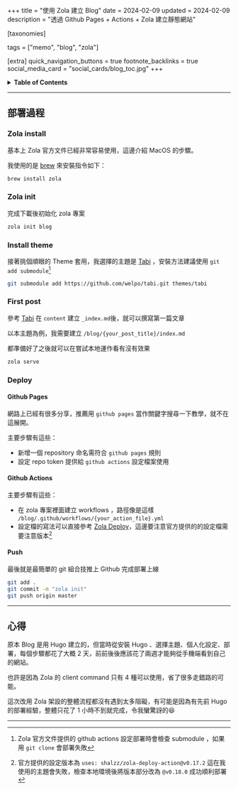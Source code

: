 +++
title = "使用 Zola 建立 Blog"
date = 2024-02-09
updated = 2024-02-09
description = "透過 Github Pages + Actions + Zola 建立靜態網站"

[taxonomies]

tags = ["memo", "blog", "zola"]

[extra]
quick_navigation_buttons = true
footnote_backlinks = true 
social_media_card = "social_cards/blog_toc.jpg"
+++
<details>
    <summary><b>Table of Contents</b></summary>
    <!-- toc -->
</details>

---

## 部署過程
### Zola install
基本上 Zola 官方文件已經非常容易使用，這邊介紹 MacOS 的步驟。

我使用的是 [brew](https://brew.sh/) 來安裝指令如下：
```bash
brew install zola
```

### Zola init
完成下載後初始化 zola 專案
```bash
zola init blog
```

### Install theme
接著挑個順眼的 Theme 套用，我選擇的主題是 [Tabi](https://github.com/welpo/tabi) ，安裝方法建議使用 `git add submodule`[^1]
```bash
git submodule add https://github.com/welpo/tabi.git themes/tabi
```

### First post
參考 [Tabi](https://github.com/welpo/tabi) 在 `content` 建立 `_index.md`後，就可以撰寫第一篇文章

以本主題為例，我需要建立 `/blog/{your_post_title}/index.md`

都準備好了之後就可以在嘗試本地運作看有沒有效果
```bash
zola serve
```

### Deploy
#### Github Pages 
網路上已經有很多分享，推薦用 `github pages` 當作關鍵字搜尋一下教學，就不在這展開。

主要步驟有這些：
- 新增一個 repository 命名需符合 `github pages` 規則
- 設定 repo token 提供給 `github actions` 設定檔案使用


#### Github Actions
主要步驟有這些：
- 在 zola 專案裡面建立 workflows ，路徑像是這樣 `/blog/.github/workflows/{your_action_file}.yml`
- 設定檔的寫法可以直接參考 [Zola Deploy](https://www.getzola.org/documentation/deployment/github-pages/)，這邊要注意官方提供的的設定檔需要注意版本[^2]

#### Push
最後就是最簡單的 git 組合技推上 Github 完成部署上線
```bash
git add .
git commit -m "zola init"
git push origin master
```
---

## 心得
原本 Blog 是用 Hugo 建立的，但當時從安裝 Hugo 、選擇主題、個人化設定、部署，每個步驟都花了大概 2 天，前前後後應該花了兩週才能夠從手機端看到自己的網站。

也許是因為 Zola 的 client command 只有 4 種可以使用，省了很多走錯路的可能。

這次改用 Zola 架設的整體流程都沒有遇到太多阻礙，有可能是因為有先前 Hugo 的部署經驗，整體只花了 1 小時不到就完成，令我蠻驚訝的😆

---

[^1]: Zola 官方文件提供的 github actions 設定部署時會檢查 submodule ，如果用 `git clone` 會部署失敗

[^2]: 官方提供的設定版本為 `uses: shalzz/zola-deploy-action@v0.17.2` 這在我使用的主題會失敗，檢查本地環境後將版本部分改為 `@v0.18.0` 成功順利部署
